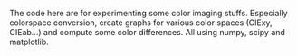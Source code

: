 The code here are for experimenting some color imaging stuffs. Especially colorspace conversion, create graphs for various color spaces (CIExy, CIEab...) and compute some color differences. All using numpy, scipy and matplotlib.

